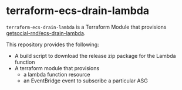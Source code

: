 # terraform-ecs-drain-lambda

`terraform-ecs-drain-lambda` is a Terraform Module that provisions [getsocial-rnd/ecs-drain-lambda](https://github.com/getsocial-rnd/ecs-drain-lambda).

This repository provides the following:

- A build script to download the release zip package for the Lambda function
- A terraform module that provisions
  - a lambda function resource
  - an EventBridge event to subscribe a particular ASG
